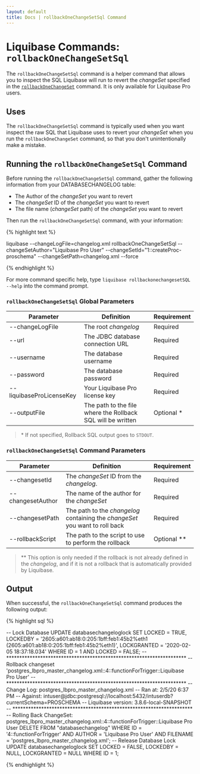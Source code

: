 ```yaml
---
layout: default
title: Docs | rollbackOneChangeSetSql Command 
---
```


# Liquibase Commands: `rollbackOneChangeSetSql`
The `rollbackOneChangeSetSql` command is a helper command that allows you to inspect the SQL Liquibase will run to revert the *changeSet* specified in the [`rollbackOneChangeSet`](/documentation/rollbackonechangeset.html) command. It is only available for Liquibase Pro users.

## Uses
The `rollbackOneChangeSetSql` command is typically used when you want inspect the raw SQL that Liquibase uses to revert your *changeSet* when you run the `rollbackOneChangeSet` command, so that you don't unintentionally make a mistake.

## Running the `rollbackOneChangeSetSql` Command
Before running the `rollbackOneChangeSetSql` command, gather the following information from your DATABASECHANGELOG table:
- The Author of the *changeSet* you want to revert
- The *changeSet* ID of the *changeSet* you want to revert
- The file name (*changeSet* path) of the *changeSet* you want to revert

Then run the `rollbackOneChangeSetSql` command, with your information:

{% highlight text %}

liquibase --changeLogFile=changelog.xml rollbackOneChangeSetSql --changeSetAuthor="Liquibase Pro User" --changeSetId="1::createProc-proschema" --changeSetPath=changelog.xml --force

{% endhighlight %}

For more command specific help, type `liquibase rollbackonechangesetSQL --help` into the command prompt.

### `rollbackOneChangeSetSql` Global Parameters

 Parameter | Definition | Requirement
 --- | --- | ---
 --changeLogFile | The root *changelog* | Required
 --url | The JDBC database connection URL | Required
 --username | The database username | Required
 --password | The database password | Required
 --liquibaseProLicenseKey | Your Liquibase Pro license key | Required
 --outputFile | The path to the file where the Rollback SQL will be written | Optional *

> &#42; If not specified, Rollback SQL output goes to `STDOUT`.

### `rollbackOneChangeSetSql` Command Parameters

 Parameter | Definition | Requirement
 --- | --- | ---
 --changesetId |The *changeSet* ID from the *changelog*. | Required
 --changesetAuthor | The name of the author for the *changeSet* | Required
 --changesetPath | The path to the *changelog* containing the *changeSet* you want to roll back | Required
 --rollbackScript | The path to the script to use to perform the rollback | Optional **

> &#42;&#42; This option is only needed if the rollback is not already defined in the *changelog*, and if it is not a rollback that is automatically provided by Liquibase.

## Output
When successful, the `rollbackOneChangeSetSql` command produces the following output:

{% highlight sql %}

-- Lock Database
UPDATE databasechangeloglock SET LOCKED = TRUE, LOCKEDBY = '2605:a601:ab18:0:205:1bff:feb1:45b2%eth1 (2605:a601:ab18:0:205:1bff:feb1:45b2%eth1)', LOCKGRANTED = '2020-02-05 18:37:18.034' WHERE ID = 1 AND LOCKED = FALSE;
-- *********************************************************************
-- Rollback changeset 'postgres_lbpro_master_changelog.xml::4::functionForTrigger::Liquibase Pro User'
-- *********************************************************************
-- Change Log: postgres_lbpro_master_changelog.xml
-- Ran at: 2/5/20 6:37 PM
-- Against: intuser@jdbc:postgresql://localhost:5432/intuserdb?currentSchema=PROSCHEMA
-- Liquibase version: 3.8.6-local-SNAPSHOT
-- *********************************************************************
-- Rolling Back ChangeSet: postgres_lbpro_master_changelog.xml::4::functionForTrigger::Liquibase Pro User
DELETE FROM "databasechangelog" WHERE ID = '4::functionForTrigger' AND AUTHOR = 'Liquibase Pro User' AND FILENAME = 'postgres_lbpro_master_changelog.xml';
-- Release Database Lock
UPDATE databasechangeloglock SET LOCKED = FALSE, LOCKEDBY = NULL, LOCKGRANTED = NULL WHERE ID = 1;

{% endhighlight %}

